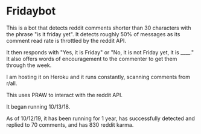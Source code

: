 # Fridaybot

This is a bot that detects reddit comments shorter than 30 characters with the phrase "is it friday yet". It detects roughly 50% of messages as its comment read rate is throttled by the reddit API.

It then responds with "Yes, it is Friday" or "No, it is not Friday yet, it is ____." It also offers words of encouragement to the commenter to get them through the week.

 I am hosting it on Heroku and it runs constantly, scanning comments from r/all. 
 
 This uses PRAW to interact with the reddit API.
 
 It began running 10/13/18.
 
 As of 10/12/19, it has been running for 1 year, has successfully detected and replied to 70 comments, and has 830 reddit karma. 
